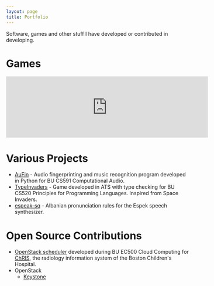```yaml
---
layout: page
title: Portfolio
---
```


Software, games and other stuff I have developed
or contributed in developing. 

# Games

<iframe src="https://itch.io/embed/17823?linkback=true" width="552" height="167" frameborder="0"></iframe>

# Various Projects

* [AuFin](https://github.com/knikolla/AudioFingerprinting) -
	Audio fingerprinting and music recognition program developed
	in Python for BU CS591 Computational Audio. 
* [TypeInvaders](https://github.com/knikolla/TypeInvaders) - 
	Game developed in ATS with type checking for BU CS520 Principles for Programming Languages. Inspired from Space Invaders.
* [espeak-sq](https://github.com/knikolla/espeak-sq) -
	Albanian pronunciation rules for the Espek speech synthesizer.

# Open Source Contributions

* [OpenStack scheduler](https://github.com/BU-EC500-SP15/rad-cloud) 	developed during BU EC500 Cloud Computing for 
	[ChRIS](https://github.com/FNNDSC/chrisreloaded),
	the radiology information system of the Boston Children's
	Hospital.
* OpenStack
  * [Keystone](https://github.com/openstack/keystone/commits/master?author=knikolla)

